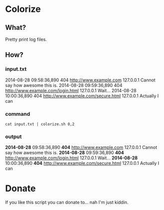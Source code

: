 # Colorize

## What?

Pretty print log files.

## How?

### input.txt

2014-08-28 09:58:36,890 404 http://www.example.com 127.0.0.1 Cannot say how awesome this is.
2014-08-28 09:59:36,890 404 http://www.example.com/login.html 127.0.0.1 Wait...
2014-08-28 10:00:36,890 404 http://www.example.com/secure.html 127.0.0.1 Actually I can

### command

    cat input.txt | colorize.sh 0,2

### output

**2014-08-28** 09:58:36,890 **404** http://www.example.com 127.0.0.1 Cannot say how awesome this is.
**2014-08-28** 09:59:36,890 **404** http://www.example.com/login.html 127.0.0.1 Wait...
**2014-08-28** 10:00:36,890 **404** http://www.example.com/secure.html 127.0.0.1 Actually I can

# Donate

If you like this script you can donate to... nah I'm just kiddin.
